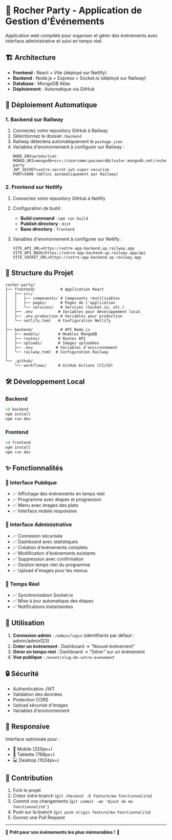 # 🎉 Rocher Party - Application de Gestion d'Événements

Application web complète pour organiser et gérer des événements avec interface administrative et suivi en temps réel.

## 🏗️ Architecture

- **Frontend** : React + Vite (déployé sur Netlify)
- **Backend** : Node.js + Express + Socket.io (déployé sur Railway) 
- **Database** : MongoDB Atlas
- **Déploiement** : Automatique via GitHub

## 🚀 Déploiement Automatique

### 1. Backend sur Railway

1. Connectez votre repository GitHub à Railway
2. Sélectionnez le dossier `/backend`
3. Railway détectera automatiquement le `package.json`
4. Variables d'environnement à configurer sur Railway :
   ```
   NODE_ENV=production
   MONGO_URI=mongodb+srv://username:password@cluster.mongodb.net/rocher-party
   JWT_SECRET=votre-secret-jwt-super-securise
   PORT=5000 (défini automatiquement par Railway)
   ```

### 2. Frontend sur Netlify

1. Connectez votre repository GitHub à Netlify
2. Configuration de build :
   - **Build command** : `npm run build`
   - **Publish directory** : `dist`
   - **Base directory** : `frontend`

3. Variables d'environnement à configurer sur Netlify :
   ```
   VITE_API_URL=https://votre-app-backend.up.railway.app
   VITE_API_BASE=https://votre-app-backend.up.railway.app/api
   VITE_SOCKET_URL=https://votre-app-backend.up.railway.app
   ```

## 📁 Structure du Projet

```
rocher-party/
├── frontend/           # Application React
│   ├── src/
│   │   ├── components/ # Composants réutilisables
│   │   ├── pages/      # Pages de l'application
│   │   └── services/   # Services (Socket.io, etc.)
│   ├── .env           # Variables pour développement local
│   ├── .env.production # Variables pour production
│   └── netlify.toml   # Configuration Netlify
│
├── backend/            # API Node.js
│   ├── models/        # Modèles MongoDB
│   ├── routes/        # Routes API
│   ├── uploads/       # Images uploadées
│   ├── .env          # Variables d'environnement
│   └── railway.toml  # Configuration Railway
│
└── .github/
    └── workflows/     # GitHub Actions (CI/CD)
```

## 🛠️ Développement Local

### Backend
```bash
cd backend
npm install
npm run dev
```

### Frontend  
```bash
cd frontend
npm install
npm run dev
```

## ✨ Fonctionnalités

### 👤 Interface Publique
- ✅ Affichage des événements en temps réel
- ✅ Programme avec étapes et progression
- ✅ Menu avec images des plats
- ✅ Interface mobile responsive

### 🔧 Interface Administrative
- ✅ Connexion sécurisée
- ✅ Dashboard avec statistiques
- ✅ Création d'événements complets
- ✅ Modification d'événements existants
- ✅ Suppression avec confirmation
- ✅ Gestion temps réel du programme
- ✅ Upload d'images pour les menus

### 🔄 Temps Réel
- ✅ Synchronisation Socket.io
- ✅ Mise à jour automatique des étapes
- ✅ Notifications instantanées

## 🎯 Utilisation

1. **Connexion admin** : `/admin/login` (identifiants par défaut : admin/admin123)
2. **Créer un événement** : Dashboard → "Nouvel événement"  
3. **Gérer en temps réel** : Dashboard → "Gérer" sur un événement
4. **Vue publique** : `/event/slug-de-votre-evenement`

## 🔒 Sécurité

- Authentication JWT
- Validation des données
- Protection CORS
- Upload sécurisé d'images
- Variables d'environnement

## 📱 Responsive

Interface optimisée pour :
- 📱 Mobile (320px+)
- 📱 Tablette (768px+) 
- 💻 Desktop (1024px+)

## 🤝 Contribution

1. Fork le projet
2. Créez votre branch (`git checkout -b feature/ma-fonctionnalite`)
3. Commit vos changements (`git commit -am 'Ajout de ma fonctionnalité'`)
4. Push sur la branch (`git push origin feature/ma-fonctionnalite`)
5. Ouvrez une Pull Request

---

🎊 **Prêt pour vos événements les plus mémorables !** 🎊
